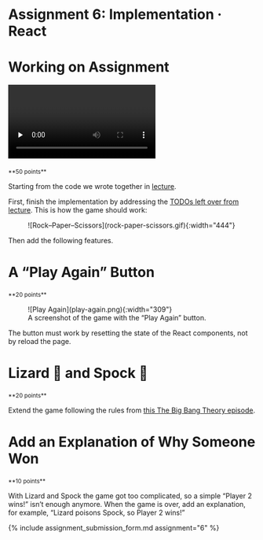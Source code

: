 # Assignment 6: Implementation · React

# Working on Assignment

<video src="https://archive.org/download/jhu-oose/oose--assignments--6.mp4" controls preload="none"></video>

<small>
**50 points**
</small>

Starting from the code we wrote together in [lecture](/lectures/6).

First, finish the implementation by addressing the [TODOs left over from lecture](https://github.com/jhu-oose/todoose/blob/b33f16f6a004e8e6cbc5c75877583022e0b81d00/index.js#L1-L3). This is how the game should work:

<figure markdown="1">
![Rock–Paper–Scissors](rock-paper-scissors.gif){:width="444"}
</figure>

Then add the following features.

# A “Play Again” Button

<small>
**20 points**
</small>

<figure markdown="1">
![Play Again](play-again.png){:width="309"}
<figcaption>
A screenshot of the game with the “Play Again” button.
</figcaption>
</figure>

The button must work by resetting the state of the React components, not by reload the page.

# Lizard 🦎 and Spock 🖖

<small>
**20 points**
</small>

Extend the game following the rules from [this The Big Bang Theory episode](https://bigbangtheory.fandom.com/wiki/Rock,_Paper,_Scissors,_Lizard,_Spock).

# Add an Explanation of Why Someone Won

<small>
**10 points**
</small>

With Lizard and Spock the game got too complicated, so a simple “Player 2 wins!” isn’t enough anymore. When the game is over, add an explanation, for example, “Lizard poisons Spock, so Player 2 wins!”

{% include assignment_submission_form.md assignment="6" %}
